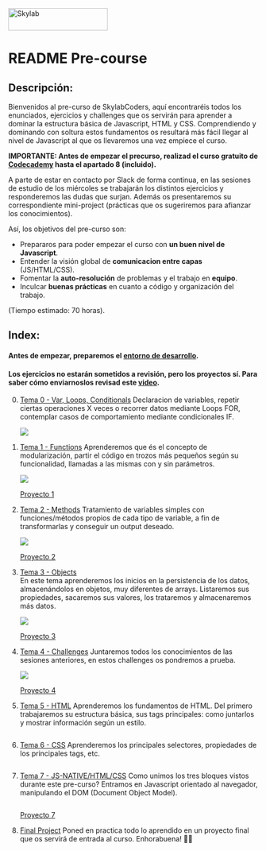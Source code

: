 <img src="https://www.skylabcoders.com/images/403/default.png" alt="Skylab" style="width:200px;height:45px;">

# README Pre-course

## Descripción:
Bienvenidos al pre-curso de SkylabCoders, aquí encontraréis todos los enunciados, ejercicios y challenges que os servirán para aprender a dominar la estructura básica de Javascript, HTML y CSS. Comprendiendo y dominando con soltura estos fundamentos os resultará más fácil llegar al nivel de Javascript al que os llevaremos una vez empiece el curso.

**IMPORTANTE: Antes de empezar el precurso, realizad el curso gratuito de [Codecademy](https://www.codecademy.com/learn/introduction-to-javascript) hasta el apartado 8 (incluido).**

A parte de estar en contacto por Slack de forma continua, en las sesiones de estudio de los miércoles se trabajarán los distintos ejercicios y responderemos las dudas que surjan. Además os presentaremos su correspondiente mini-project (prácticas que os sugeriremos para afianzar los conocimientos).

Así, los objetivos del pre-curso son:

- Prepararos para poder empezar el curso con **un buen nivel de Javascript**.
- Entender la visión global de **comunicacion entre capas** (JS/HTML/CSS).
- Fomentar la **auto-resolución** de problemas y el trabajo en **equipo**.
- Inculcar **buenas prácticas** en cuanto a código y organización del trabajo.

(Tiempo estimado: 70 horas).

## Index:

#### Antes de empezar, preparemos el [entorno de desarrollo](start.md).

#### Los ejercicios no estarán sometidos a revisión, pero los proyectos sí. Para saber cómo enviarnoslos revisad este [video](https://www.youtube.com/watch?v=6pgnKqOQEXs).

0. [Tema 0 - Var, Loops, Conditionals](tema0.md) 
	Declaracion de variables, repetir ciertas operaciones X veces o recorrer datos mediante Loops FOR, contemplar casos de comportamiento mediante condicionales IF.

	![](https://d3dr1ze7164817.cloudfront.net/items/3h2j0P3C441p1z2S150G/Screen%20Recording%202017-03-20%20at%2011.53%20a.%20m..gif?X-CloudApp-Visitor-Id=2702484&v=3e0b4c7d)
	
1. [Tema 1 - Functions](tema1.md) 
	Aprenderemos que és el concepto de modularización, partir el código en trozos más pequeños según su funcionalidad, llamadas a las mismas con y sin parámetros.

	![](https://d3dr1ze7164817.cloudfront.net/items/0d2U2V0d2v3y0S0Z0r3I/Screen%20Recording%202017-03-20%20at%2012.01%20p.%20m..gif?X-CloudApp-Visitor-Id=2702484&v=873490d0)

	[Proyecto 1](projects/project1.md)

2. [Tema 2 - Methods](tema2.md) 
	Tratamiento de variables simples con funciones/métodos propios de cada tipo de variable, a fin de transformarlas y conseguir un output deseado.

	![](https://d3dr1ze7164817.cloudfront.net/items/3h2j0P3C441p1z2S150G/Screen%20Recording%202017-03-20%20at%2011.53%20a.%20m..gif?X-CloudApp-Visitor-Id=2702484&v=3e0b4c7d)

	[Proyecto 2](projects/project2.md)
	

3. [Tema 3 - Objects](tema3.md)  
	En este tema aprenderemos los inicios en la persistencia de los datos, almacenándolos en objetos, muy diferentes de arrays. Listaremos sus propiedades, sacaremos sus valores, los trataremos y almacenaremos más datos.

	![](https://d3dr1ze7164817.cloudfront.net/items/0Q3Y3n382q3R1X1r2z0p/Screen%20Recording%202017-03-20%20at%2011.50%20a.%20m..gif?X-CloudApp-Visitor-Id=2702484&v=b2f62176)

	[Proyecto 3](projects/project3.md)

	

4. [Tema 4 - Challenges](tema4.md) 
	Juntaremos todos los conocimientos de las sesiones anteriores, en estos challenges os pondremos a prueba.

	![](https://d3dr1ze7164817.cloudfront.net/items/2y1H0l3O0e2C290W2Z18/Screen%20Recording%202017-03-21%20at%2009.47%20a.%20m..gif?X-CloudApp-Visitor-Id=2702484&v=5353f902)

	[Proyecto 4](projects/project4.md)

5. [Tema 5 - HTML](tema5.md)
	 Aprenderemos los fundamentos de HTML. Del primero trabajaremos su estructura básica, sus tags principales: como juntarlos y mostrar información según un estilo.

	 <img src="https://d3dr1ze7164817.cloudfront.net/items/0d0e280i0B3N1s2u3h1j/Screen%20Recording%202017-03-21%20at%2009.53%20a.%20m..gif?X-CloudApp-Visitor-Id=2702484&v=c1b29176" alt="">


	 

6. [Tema 6 - CSS](tema6.md)
	 Aprenderemos los principales selectores, propiedades de los principales tags, etc.

	 <img src="https://d3dr1ze7164817.cloudfront.net/items/0d0e280i0B3N1s2u3h1j/Screen%20Recording%202017-03-21%20at%2009.53%20a.%20m..gif?X-CloudApp-Visitor-Id=2702484&v=c1b29176" alt="">

	 

7. [Tema 7 - JS-NATIVE/HTML/CSS](tema7.md)
	 Como unimos los tres bloques vistos durante este pre-curso? Entramos en Javascript orientado al navegador, manipulando el DOM (Document Object Model).

	 <img src="https://d3dr1ze7164817.cloudfront.net/items/0d0e280i0B3N1s2u3h1j/Screen%20Recording%202017-03-21%20at%2009.53%20a.%20m..gif?X-CloudApp-Visitor-Id=2702484&v=c1b29176" alt="">

	 [Proyecto 7](projects/project7.md)

8. [Final Project](projects/project8.md)
	 Poned en practica todo lo aprendido en un proyecto final que os servirá de entrada al curso. Enhorabuena! 🏃🏻

	 <img src="https://d3dr1ze7164817.cloudfront.net/items/1U3g3V3m3x41292u2v08/Screen%20Recording%202017-03-21%20at%2009.59%20a.%20m..gif?X-CloudApp-Visitor-Id=2702484&v=2ab536e0" alt="">
